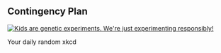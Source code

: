 ## Contingency Plan
[![Kids are genetic experiments.  We're just experimenting responsibly!](https://imgs.xkcd.com/comics/contingency_plan.png)](https://xkcd.com/531/ "Kids are genetic experiments.  We're just experimenting responsibly!")

Your daily random xkcd
